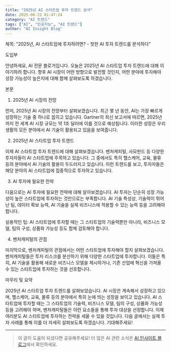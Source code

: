 ```yaml
---
title: "2025년 AI 스타트업 투자 트렌드 분석"
date: 2025-06-22 01:47:24
category: "AI 트렌드"
tags: ["AI", "인공지능", "AI 트렌드"]
author: "AI Insight Blog"
---
```


제목: "2025년, AI 스타트업에 투자하려면? - 핫한 AI 투자 트렌드를 분석하다"

도입부

안녕하세요, AI 전문 블로거입니다. 오늘은 2025년 AI 스타트업 투자 트렌드에 대해 이야기하려 합니다. 향후 AI 시장이 어떤 방향으로 발전할 것인지, 어떤 분야에 투자해야 성장 가능성이 높은지에 대해 함께 살펴보도록 하겠습니다.

본문

1. 2025년 AI 시장의 전망

먼저, 2025년 AI 시장의 전망부터 살펴보겠습니다. 최근 몇 년 동안, AI는 가장 빠르게 성장하는 기술 중 하나로 꼽히고 있습니다. Gartner의 최신 보고서에 따르면, 2025년까지 전 세계 AI 시장 규모는 약 1조 달러에 이를 것으로 예상됩니다. 이러한 성장은 우리 생활의 모든 분야에서 AI 기술이 활용되고 있음을 보여줍니다.

2. 2025년 AI 스타트업 투자 트렌드

이제 AI 스타트업 투자 트렌드에 대해 살펴보겠습니다. 벤처캐피털, 사모펀드 등 다양한 투자자들이 AI 스타트업에 주목하고 있습니다. 그 중에서도 특히 헬스케어, 교육, 물류 등의 분야에서 AI 기술의 활용이 두드러지고 있습니다. 이런 트렌드를 보고, 투자자들은 해당 분야의 AI 스타트업에 집중적으로 투자하고 있습니다.

3. AI 투자에 필요한 전략

다음으로는 AI 투자에 필요한 전략에 대해 알아보겠습니다. AI 투자는 단순히 성장 가능성이 높은 스타트업에 투자하는 것만으로는 부족합니다. AI 기술 특성상, 기술력이 뛰어난 팀, 데이터 확보 능력, AI 기술을 실제 비즈니스에 적용할 수 있는 능력 등을 고려해야 합니다.

실용적인 팁: AI 스타트업에 투자할 때는 그 스타트업의 기술력뿐만 아니라, 비즈니스 모델, 팀의 구성, 상품화 가능성 등도 함께 검토해야 합니다.

4. 벤처캐피털의 관점

마지막으로, 벤처캐피털의 관점에서는 어떤 스타트업에 투자해야 할지 살펴보겠습니다. 벤처캐피털들은 투자 리스크를 분산하기 위해 다양한 스타트업에 투자합니다. 이들은 특히, AI 기술을 활용해 새로운 비즈니스 모델을 제시하거나, 기존 산업에 혁신을 가져올 수 있는 스타트업에 투자하는 것을 선호합니다.

마무리 및 요약

2025년 AI 스타트업 투자 트렌드를 살펴보았습니다. AI 시장은 계속해서 성장하고 있으며, 헬스케어, 교육, 물류 등의 분야에서 특히 눈에 띄는 성장을 보이고 있습니다. AI 스타트업에 투자할 때는 그 스타트업의 기술력, 비즈니스 모델, 팀의 구성, 상품화 가능성 등을 고려해야 하며, 벤처캐피털들은 이런 요소들을 통해 투자 대상을 선정합니다. 이제 여러분도 AI 스타트업에 투자하는 전략을 세울 수 있을 것입니다. 다음 글에서는 실제 투자 사례를 통해 이를 더 자세히 살펴보도록 하겠습니다. 기대해주세요!

---

> 이 글이 도움이 되셨다면 공유해주세요! 
> 더 많은 AI 관련 소식은 [AI 인사이트 블로그](https://tonyhwang1004.github.io/ai-insight-blog)에서 확인하세요.
